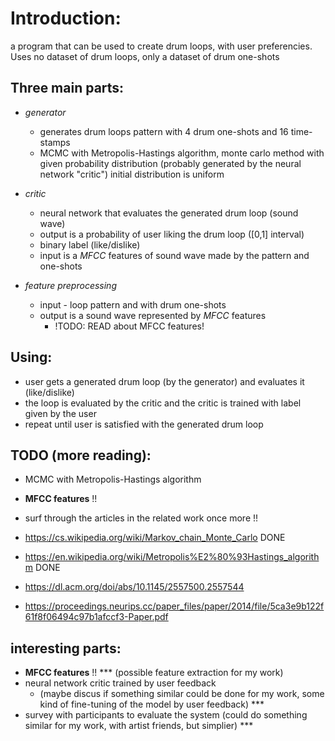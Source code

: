 # Introduction: 
a program that can be used to create drum loops, with user preferencies.
Uses no dataset of drum loops, only a dataset of drum one-shots

## Three main parts:
- *generator* 
  - generates drum loops pattern with 4 drum one-shots and 16 time-stamps
  - MCMC with Metropolis-Hastings algorithm, monte carlo method with given probability distribution (probably generated by the neural network "critic") initial distribution is uniform 

- *critic* 
  - neural network that evaluates the generated drum loop (sound wave)
  - output is a probability of user liking the drum loop ([0,1] interval)
  - binary label (like/dislike)
  - input is a *MFCC* features of sound wave made by the pattern and one-shots
- *feature preprocessing*
  - input - loop pattern and with drum one-shots
  - output is a sound wave represented by *MFCC* features
    - !TODO: READ about MFCC features!

## Using:
- user gets a generated drum loop (by the generator) and evaluates it (like/dislike)
- the loop is evaluated by the critic and the critic is trained with label given by the user
- repeat until user is satisfied with the generated drum loop

## TODO (more reading):
- MCMC with Metropolis-Hastings algorithm
- **MFCC features** !!
- surf through the articles in the related work once more !!

- https://cs.wikipedia.org/wiki/Markov_chain_Monte_Carlo DONE
- https://en.wikipedia.org/wiki/Metropolis%E2%80%93Hastings_algorithm DONE
- https://dl.acm.org/doi/abs/10.1145/2557500.2557544
- https://proceedings.neurips.cc/paper_files/paper/2014/file/5ca3e9b122f61f8f06494c97b1afccf3-Paper.pdf

## interesting parts:
- **MFCC features** !! *** (possible feature extraction for my work)
- neural network critic trained by user feedback 
  - (maybe discus if something similar could be done for my work, some kind of fine-tuning of the model by user feedback) ***
- survey with participants to evaluate the system (could do something similar for my work, with artist friends, but simplier) ***